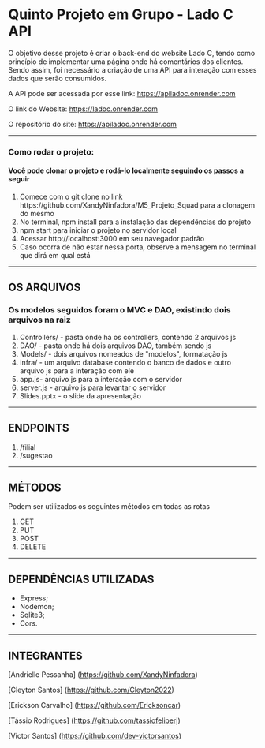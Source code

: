 # Quinto Projeto em Grupo - Lado C API
O objetivo desse projeto é criar o back-end do website Lado C, tendo como princípio de implementar uma página onde há comentários dos clientes. Sendo assim, foi necessário a criação de uma API para interação com esses dados que serão consumidos.

A API pode ser acessada por esse link: https://apiladoc.onrender.com

O link do Website: https://ladoc.onrender.com

O repositório do site: https://apiladoc.onrender.com

<hr>
<h3> Como rodar o projeto:</h3>
<h4> Você pode clonar o projeto e rodá-lo localmente seguindo os passos a seguir</h4>
<ol>
<li> Comece com o git clone no link https://github.com/XandyNinfadora/M5_Projeto_Squad para a clonagem do mesmo </li>
<li> No terminal, npm install para a instalação das dependências do projeto </li>
<li> npm start para iniciar o projeto no servidor local </li>
<li> Acessar http://localhost:3000 em seu navegador padrão </li>
<li> Caso ocorra de não estar nessa porta, observe a mensagem no terminal que dirá em qual está </li>
</ol>

<hr>

## OS ARQUIVOS
<h3> Os modelos seguidos foram o MVC e DAO, existindo dois arquivos na raiz </h3>
<ol> 
<li> Controllers/ - pasta onde há os controllers, contendo 2 arquivos js</li>
<li> DAO/ - pasta onde há dois arquivos DAO, também sendo js</li>
<li> Models/ - dois arquivos nomeados de "modelos", formatação js</li>
<li> infra/ - um arquivo database contendo o banco de dados e outro arquivo js para a interação com ele</li>
<li> app.js- arquivo js para a interação com o servidor </li>
<li> server.js - arquivo js para levantar o servidor </li>
<li> Slides.pptx - o slide da apresentação </li>
</ol>

<hr>

## ENDPOINTS
<ol>
<li> /filial </li>
<li> /sugestao </li>
</ol>

<hr>

## MÉTODOS
Podem ser utilizados os seguintes métodos em todas as rotas
<ol>
<li> GET </li>
<li> PUT </li>
<li> POST </li>
<li> DELETE </li>
</ol>

<hr>

## DEPENDÊNCIAS UTILIZADAS
- Express;
- Nodemon;
- Sqlite3;
- Cors.

<hr>

## INTEGRANTES

[Andrielle Pessanha] (https://github.com/XandyNinfadora)

[Cleyton Santos] (https://github.com/Cleyton2022)

[Erickson Carvalho] (https://github.com/Ericksoncar)

[Tássio Rodrigues] (https://github.com/tassiofeliperj)

[Victor Santos] (https://github.com/dev-victorsantos)

<br>
